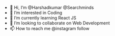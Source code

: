 - 👋 Hi, I’m @Harshadkumar @Searchminds
- 👀 I’m interested in Coding
- 🌱 I’m currently learning React JS
- 💞️ I’m looking to collaborate on Web Development
- 📫 How to reach me @instagram follow

<!---
HarshadkumarSearchminds/HarshadkumarSearchminds is a ✨ special ✨ repository because its `README.md` (this file) appears on your GitHub profile.
You can click the Preview link to take a look at your changes.
--->
